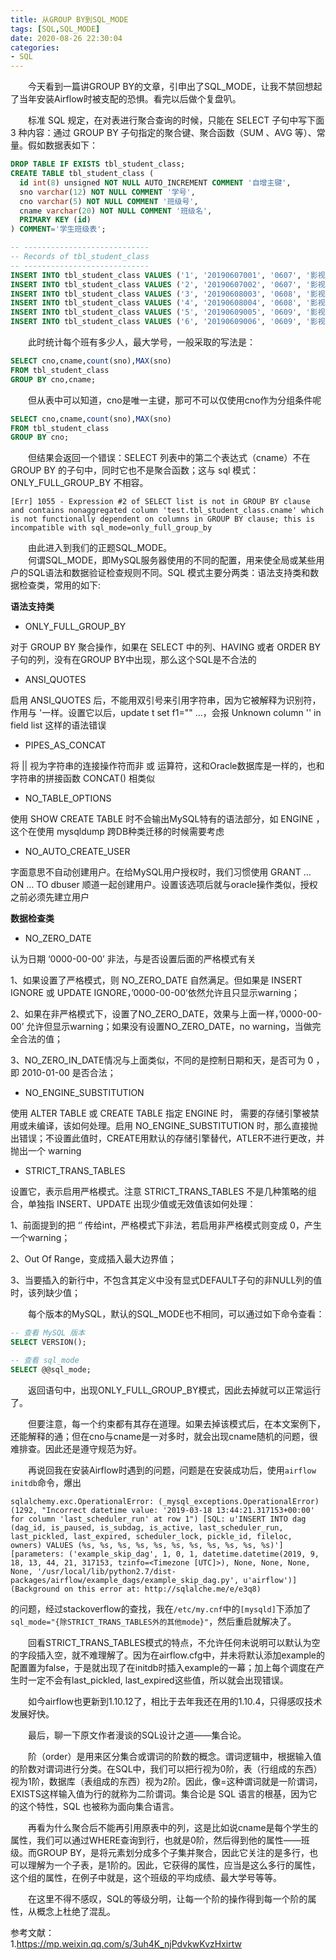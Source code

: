 ```yaml
---
title: 从GROUP BY到SQL_MODE
tags: [SQL,SQL_MODE]
date: 2020-08-26 22:30:04
categories:
- SQL
---
```



&emsp;&emsp;今天看到一篇讲GROUP BY的文章，引申出了SQL_MODE，让我不禁回想起了当年安装Airflow时被支配的恐惧。看完以后做个复盘叭。

&emsp;&emsp;标准 SQL 规定，在对表进行聚合查询的时候，只能在 SELECT 子句中写下面 3 种内容：通过 GROUP BY 子句指定的聚合键、聚合函数（SUM 、AVG 等）、常量。假如数据表如下：

```sql
DROP TABLE IF EXISTS tbl_student_class;
CREATE TABLE tbl_student_class (
  id int(8) unsigned NOT NULL AUTO_INCREMENT COMMENT '自增主键',
  sno varchar(12) NOT NULL COMMENT '学号',
  cno varchar(5) NOT NULL COMMENT '班级号',
  cname varchar(20) NOT NULL COMMENT '班级名',
  PRIMARY KEY (id)
) COMMENT='学生班级表';

-- ----------------------------
-- Records of tbl_student_class
-- ----------------------------
INSERT INTO tbl_student_class VALUES ('1', '20190607001', '0607', '影视7班');
INSERT INTO tbl_student_class VALUES ('2', '20190607002', '0607', '影视7班');
INSERT INTO tbl_student_class VALUES ('3', '20190608003', '0608', '影视8班');
INSERT INTO tbl_student_class VALUES ('4', '20190608004', '0608', '影视8班');
INSERT INTO tbl_student_class VALUES ('5', '20190609005', '0609', '影视9班');
INSERT INTO tbl_student_class VALUES ('6', '20190609006', '0609', '影视9班');
```

&emsp;&emsp;此时统计每个班有多少人，最大学号，一般采取的写法是：

```sql
SELECT cno,cname,count(sno),MAX(sno) 
FROM tbl_student_class
GROUP BY cno,cname;
```

&emsp;&emsp;但从表中可以知道，cno是唯一主键，那可不可以仅使用cno作为分组条件呢

```sql
SELECT cno,cname,count(sno),MAX(sno) 
FROM tbl_student_class
GROUP BY cno;
```
&emsp;&emsp;但结果会返回一个错误：SELECT 列表中的第二个表达式（cname）不在 GROUP BY 的子句中，同时它也不是聚合函数；这与 sql 模式：ONLY_FULL_GROUP_BY 不相容。
```
[Err] 1055 - Expression #2 of SELECT list is not in GROUP BY clause and contains nonaggregated column 'test.tbl_student_class.cname' which is not functionally dependent on columns in GROUP BY clause; this is incompatible with sql_mode=only_full_group_by
```

&emsp;&emsp;由此进入到我们的正题SQL_MODE。  
&emsp;&emsp;何谓SQL_MODE，即MySQL服务器使用的不同的配置，用来使全局或某些用户的SQL语法和数据验证检查规则不同。SQL 模式主要分两类：语法支持类和数据检查类，常用的如下:

**语法支持类**

+ ONLY_FULL_GROUP_BY

对于 GROUP BY 聚合操作，如果在 SELECT 中的列、HAVING 或者 ORDER BY 子句的列，没有在GROUP BY中出现，那么这个SQL是不合法的

+ ANSI_QUOTES

启用 ANSI_QUOTES 后，不能用双引号来引用字符串，因为它被解释为识别符，作用与 '一样。设置它以后，update t set f1="" …，会报 Unknown column '' in field list 这样的语法错误

+ PIPES_AS_CONCAT

将 \|\| 视为字符串的连接操作符而非 或 运算符，这和Oracle数据库是一样的，也和字符串的拼接函数 CONCAT() 相类似

+ NO_TABLE_OPTIONS

使用 SHOW CREATE TABLE 时不会输出MySQL特有的语法部分，如 ENGINE ，这个在使用 mysqldump 跨DB种类迁移的时候需要考虑

+ NO_AUTO_CREATE_USER

字面意思不自动创建用户。在给MySQL用户授权时，我们习惯使用 GRANT … ON … TO dbuser 顺道一起创建用户。设置该选项后就与oracle操作类似，授权之前必须先建立用户

**数据检查类**

+ NO_ZERO_DATE

认为日期 ‘0000-00-00’ 非法，与是否设置后面的严格模式有关

1、如果设置了严格模式，则 NO_ZERO_DATE 自然满足。但如果是 INSERT IGNORE 或 UPDATE IGNORE，’0000-00-00’依然允许且只显示warning；

2、如果在非严格模式下，设置了NO_ZERO_DATE，效果与上面一样，’0000-00-00’ 允许但显示warning；如果没有设置NO_ZERO_DATE，no warning，当做完全合法的值；

3、NO_ZERO_IN_DATE情况与上面类似，不同的是控制日期和天，是否可为 0 ，即 2010-01-00 是否合法；

+ NO_ENGINE_SUBSTITUTION

使用 ALTER TABLE 或 CREATE TABLE 指定 ENGINE 时， 需要的存储引擎被禁用或未编译，该如何处理。启用 NO_ENGINE_SUBSTITUTION 时，那么直接抛出错误；不设置此值时，CREATE用默认的存储引擎替代，ATLER不进行更改，并抛出一个 warning

+ STRICT_TRANS_TABLES

设置它，表示启用严格模式。注意 STRICT_TRANS_TABLES 不是几种策略的组合，单独指 INSERT、UPDATE 出现少值或无效值该如何处理：

1、前面提到的把 ‘’ 传给int，严格模式下非法，若启用非严格模式则变成 0，产生一个warning；

2、Out Of Range，变成插入最大边界值；

3、当要插入的新行中，不包含其定义中没有显式DEFAULT子句的非NULL列的值时，该列缺少值；

&emsp;&emsp;每个版本的MySQL，默认的SQL_MODE也不相同，可以通过如下命令查看：

```sql
-- 查看 MySQL 版本
SELECT VERSION();

-- 查看 sql_mode
SELECT @@sql_mode;
```

&emsp;&emsp;返回语句中，出现ONLY_FULL_GROUP_BY模式，因此去掉就可以正常运行了。

&emsp;&emsp;但要注意，每一个约束都有其存在道理。如果去掉该模式后，在本文案例下，还能解释的通；但在cno与cname是一对多时，就会出现cname随机的问题，很难排查。因此还是遵守规范为好。

&emsp;&emsp;再说回我在安装Airflow时遇到的问题，问题是在安装成功后，使用`airflow initdb`命令，爆出  
```
sqlalchemy.exc.OperationalError: (_mysql_exceptions.OperationalError) (1292, "Incorrect datetime value: '2019-03-18 13:44:21.317153+00:00' for column 'last_scheduler_run' at row 1") [SQL: u'INSERT INTO dag (dag_id, is_paused, is_subdag, is_active, last_scheduler_run, last_pickled, last_expired, scheduler_lock, pickle_id, fileloc, owners) VALUES (%s, %s, %s, %s, %s, %s, %s, %s, %s, %s, %s)'] [parameters: ('example_skip_dag', 1, 0, 1, datetime.datetime(2019, 9, 18, 13, 44, 21, 317153, tzinfo=<Timezone [UTC]>), None, None, None, None, '/usr/local/lib/python2.7/dist-packages/airflow/example_dags/example_skip_dag.py', u'airflow')] (Background on this error at: http://sqlalche.me/e/e3q8)
```  
的问题，经过stackoverflow的查找，我在`/etc/my.cnf`中的`[mysqld]`下添加了`sql_mode="{除STRICT_TRANS_TABLES外的其他mode}"`，然后重启就解决了。

&emsp;&emsp;回看STRICT_TRANS_TABLES模式的特点，不允许任何未说明可以默认为空的字段插入空，就不难理解了。因为在airflow.cfg中，并未将默认添加example的配置置为false，于是就出现了在initdb时插入example的一幕；加上每个调度在产生时一定不会有last_pickled, last_expired这些值，所以就会出现错误。

&emsp;&emsp;如今airflow也更新到1.10.12了，相比于去年我还在用的1.10.4，只得感叹技术发展好快。

&emsp;&emsp;最后，聊一下原文作者漫谈的SQL设计之道——集合论。

&emsp;&emsp;阶（order）是用来区分集合或谓词的阶数的概念。谓词逻辑中，根据输入值的阶数对谓词进行分类。在SQL中，我们可以把行视为0阶，表（行组成的东西）视为1阶，数据库（表组成的东西）视为2阶。因此，像=这种谓词就是一阶谓词，EXISTS这样输入值为行的就称为二阶谓词。集合论是 SQL 语言的根基，因为它的这个特性，SQL 也被称为面向集合语言。

&emsp;&emsp;再看为什么聚合后不能再引用原表中的列，这是比如说cname是每个学生的属性，我们可以通过WHERE查询到行，也就是0阶，然后得到他的属性——班级。而GROUP BY，是将元素划分成多个子集并聚合，因此它关注的是多行，也可以理解为一个子表，是1阶的。因此，它获得的属性，应当是这么多行的属性，这个组的属性，在例子中就是，这个班级的平均成绩、最大学号等等。

&emsp;&emsp;在这里不得不感叹，SQL的等级分明，让每一个阶的操作得到每一个阶的属性，从概念上杜绝了混乱。

参考文献：  
1.<https://mp.weixin.qq.com/s/3uh4K_njPdvkwKvzHxirtw>
